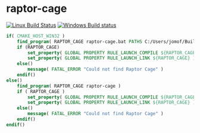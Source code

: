 # raptor-cage
[![Linux Build Status](https://travis-ci.org/jomof/native-scaling-benchmark-template.svg?branch=master)](https://travis-ci.org/jomof/native-scaling-benchmark-template)
[![Windows Build status](https://ci.appveyor.com/api/projects/status/y7u3dp51gnq9gm7l?svg=true)](https://ci.appveyor.com/project/jomof/native-scaling-benchmark-template)

```cmake
if( CMAKE_HOST_WIN32 )
    find_program( RAPTOR_CAGE raptor-cage.bat PATHS C:/Users/jomof/BuildServer/.package/redist )
    if (RAPTOR_CAGE)
        set_property( GLOBAL PROPERTY RULE_LAUNCH_COMPILE ${RAPTOR_CAGE} )
        set_property( GLOBAL PROPERTY RULE_LAUNCH_LINK ${RAPTOR_CAGE} )
    else()
        message( FATAL_ERROR "Could not find Raptor Cage" )
    endif()
else()
    find_program( RAPTOR_CAGE raptor-cage )
    if ( RAPTOR_CAGE )
        set_property( GLOBAL PROPERTY RULE_LAUNCH_COMPILE ${RAPTOR_CAGE} )
        set_property( GLOBAL PROPERTY RULE_LAUNCH_LINK ${RAPTOR_CAGE} )
    else()
        message( FATAL_ERROR "Could not find Raptor Cage" )
    endif()
endif()
```
